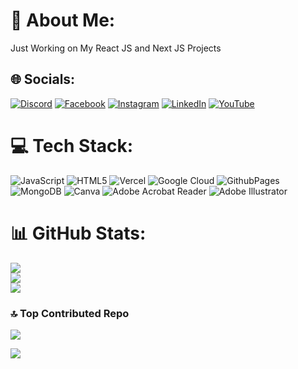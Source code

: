 # 💫 About Me:
Just Working on My React JS and Next JS Projects


## 🌐 Socials:
[![Discord](https://img.shields.io/badge/Discord-%237289DA.svg?logo=discord&logoColor=white)](https://discord.gg/https://discordapp.com/users/braj) [![Facebook](https://img.shields.io/badge/Facebook-%231877F2.svg?logo=Facebook&logoColor=white)](https://facebook.com/raj.bhujel.9469) [![Instagram](https://img.shields.io/badge/Instagram-%23E4405F.svg?logo=Instagram&logoColor=white)](https://instagram.com/rajbhujelll) [![LinkedIn](https://img.shields.io/badge/LinkedIn-%230077B5.svg?logo=linkedin&logoColor=white)](https://linkedin.com/in/bishawa-bhujel-288088305) [![YouTube](https://img.shields.io/badge/YouTube-%23FF0000.svg?logo=YouTube&logoColor=white)](https://youtube.com/@Whoskaal) 

# 💻 Tech Stack:
![JavaScript](https://img.shields.io/badge/javascript-%23323330.svg?style=flat&logo=javascript&logoColor=%23F7DF1E) ![HTML5](https://img.shields.io/badge/html5-%23E34F26.svg?style=flat&logo=html5&logoColor=white) ![Vercel](https://img.shields.io/badge/vercel-%23000000.svg?style=flat&logo=vercel&logoColor=white) ![Google Cloud](https://img.shields.io/badge/GoogleCloud-%234285F4.svg?style=flat&logo=google-cloud&logoColor=white) ![GithubPages](https://img.shields.io/badge/github%20pages-121013?style=flat&logo=github&logoColor=white) ![MongoDB](https://img.shields.io/badge/MongoDB-%234ea94b.svg?style=flat&logo=mongodb&logoColor=white) ![Canva](https://img.shields.io/badge/Canva-%2300C4CC.svg?style=flat&logo=Canva&logoColor=white) ![Adobe Acrobat Reader](https://img.shields.io/badge/Adobe%20Acrobat%20Reader-EC1C24.svg?style=flat&logo=Adobe%20Acrobat%20Reader&logoColor=white) ![Adobe Illustrator](https://img.shields.io/badge/adobe%20illustrator-%23FF9A00.svg?style=flat&logo=adobe%20illustrator&logoColor=white)
# 📊 GitHub Stats:
![](https://github-readme-stats.vercel.app/api?username=Workbraj&theme=dark&hide_border=false&include_all_commits=true&count_private=true)<br/>
![](https://github-readme-streak-stats.herokuapp.com/?user=Workbraj&theme=dark&hide_border=false)<br/>
![](https://github-readme-stats.vercel.app/api/top-langs/?username=Workbraj&theme=dark&hide_border=false&include_all_commits=true&count_private=true&layout=compact)

### 🔝 Top Contributed Repo
![](https://github-contributor-stats.vercel.app/api?username=Workbraj&limit=5&theme=github_dark_dimmed&combine_all_yearly_contributions=true)

[![](https://visitcount.itsvg.in/api?id=raj&label=Profile%20Views&color=12&icon=0&pretty=true)](https://visitcount.itsvg.in)
